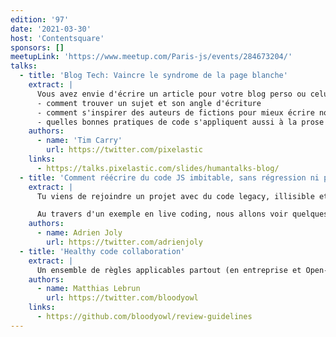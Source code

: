 ```yaml
---
edition: '97'
date: '2021-03-30'
host: 'Contentsquare'
sponsors: []
meetupLink: 'https://www.meetup.com/Paris-js/events/284673204/'
talks:
  - title: 'Blog Tech: Vaincre le syndrome de la page blanche'
    extract: |
      Vous avez envie d'écrire un article pour votre blog perso ou celui de votre boite, mais vous ne savez pas trop comment commencer ? Dans ce talk on verra quelques conseils pour passer plus facilement de l'ébauche à la publication:
      - comment trouver un sujet et son angle d'écriture
      - comment s'inspirer des auteurs de fictions pour mieux écrire nos articles tech
      - quelles bonnes pratiques de code s'appliquent aussi à la prose
    authors:
      - name: 'Tim Carry'
        url: https://twitter.com/pixelastic
    links:
      - https://talks.pixelastic.com/slides/humantalks-blog/
  - title: 'Comment réécrire du code JS imbitable, sans régression ni perte de cheveux'
    extract: |
      Tu viens de rejoindre un projet avec du code legacy, illisible et/ou difficile à maintenir ? Tu aimerais le réécrire mais tu as peur de tout faire planter ?

      Au travers d'un exemple en live coding, nous allons voir quelques techniques pour refactoriser ce genre de code, après avoir ajouté quelques tests automatisés pour nous permettre d'avancer pas à pas, en toute confiance.
    authors:
      - name: Adrien Joly
        url: https://twitter.com/adrienjoly
  - title: 'Healthy code collaboration'
    extract: |
      Un ensemble de règles applicables partout (en entreprise et Open-Source) pour une collaboration plus saine au sein d'un projet avec du code, au travers du tooling et de la communication.
    authors:
      - name: Matthias Lebrun
        url: https://twitter.com/bloodyowl
    links:
      - https://github.com/bloodyowl/review-guidelines
---
```

